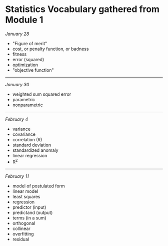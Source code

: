 # Statistics Vocabulary gathered from Module 1 


_January 28_
* "Figure of merit"
* cost, or penalty function, or badness
* fitness
* error (squared)
* optimization
* "objective function"
------
_January 30_
* weighted sum squared error
* parametric
* nonparametric
------
_February 4_
* variance
* covariance
* correlation (R)
* standard deviation
* standardized anomaly
* linear regression
* R<sup>2</sup>
------
_February 11_
* model of postulated form
* linear model
* least squares
* regression
* predictor (input)
* predictand (output)
* terms (in a sum)
* orthogonal
* collinear
* overfitting
* residual

